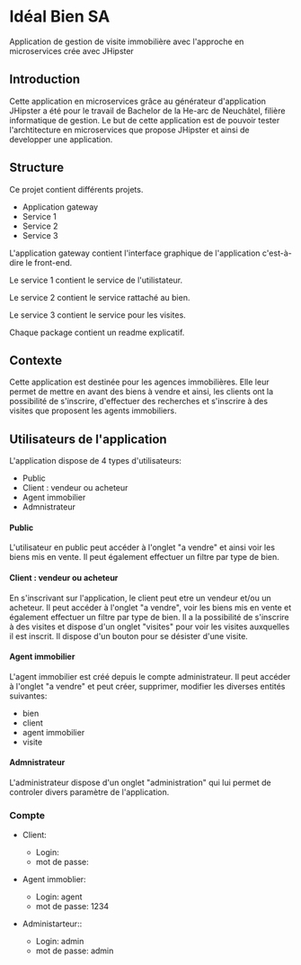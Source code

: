 # Idéal Bien SA
Application de gestion de visite immobilière avec l'approche en microservices crée avec JHipster

## Introduction
Cette application en microservices grâce au générateur d'application JHipster a été pour le travail de Bachelor de la He-arc de Neuchâtel,
filière informatique de gestion. Le but de cette application est de pouvoir tester l'archtitecture en microservices que propose JHipster et 
ainsi de developper une application.

## Structure
Ce projet contient différents projets.
- Application gateway
- Service 1
- Service 2
- Service 3

L'application gateway contient l'interface graphique de l'application c'est-à-dire le front-end.

Le service 1 contient le service de l'utilistateur.

Le service 2 contient le service rattaché au bien.

Le service 3 contient le service pour les visites.

Chaque package contient un readme explicatif.

## Contexte
Cette application est destinée pour les agences immobilières. Elle leur permet de mettre en avant des biens à vendre et ainsi, les clients ont la possibilité de s'inscrire, d'effectuer des recherches et s'inscrire à des visites que proposent les agents immobiliers.

## Utilisateurs de l'application
L'application dispose de 4 types d'utilisateurs:

- Public
- Client : vendeur ou acheteur
- Agent immobilier
- Admnistrateur

#### Public
L'utilisateur en public peut accéder à l'onglet "a vendre" et ainsi voir les biens mis en vente. Il peut également effectuer un filtre par type de bien.

#### Client : vendeur ou acheteur
En s'inscrivant sur l'application, le client peut etre un vendeur et/ou un acheteur. Il peut accéder à l'onglet "a vendre", voir les biens mis en vente et également effectuer un filtre par type de bien. Il a la possibilité de s'inscrire à des visites et dispose d'un onglet "visites" pour voir les visites auxquelles il est inscrit. Il dispose d'un bouton pour se désister d'une visite.


#### Agent immobilier
L'agent immobilier est créé depuis le compte administrateur. Il peut accéder à l'onglet "a vendre" et peut créer, supprimer, modifier les diverses entités suivantes:
- bien
- client
- agent immobilier
- visite

#### Admnistrateur
L'administrateur dispose d'un onglet "administration" qui lui permet de controler divers paramètre de l'application.

### Compte

<ul>
    <li>Client:</li>
    <ul>
        <li>Login: </li>
        <li>mot de passe: </li>
    </ul>
</ul>
<ul>
    <li>Agent immoblier:</li>
    <ul>
        <li>Login: agent </li>
        <li>mot de passe: 1234</li>
    </ul>
</ul>
<ul>
    <li>Administarteur::</li>
    <ul>
        <li>Login: admin</li>
        <li>mot de passe: admin</li>
    </ul>
</ul>

